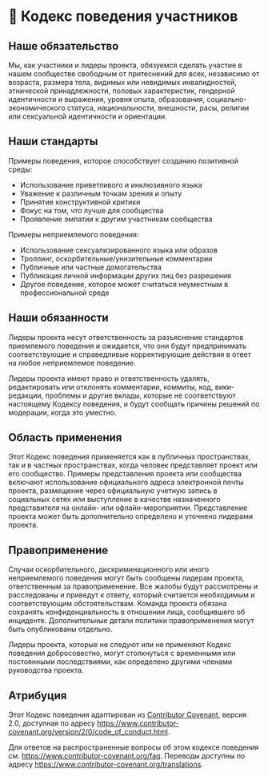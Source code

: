 # 📜 Кодекс поведения участников

## Наше обязательство

Мы, как участники и лидеры проекта, обязуемся сделать участие в нашем сообществе свободным от притеснений для всех, независимо от возраста, размера тела, видимых или невидимых инвалидностей, этнической принадлежности, половых характеристик, гендерной идентичности и выражения, уровня опыта, образования, социально-экономического статуса, национальности, внешности, расы, религии или сексуальной идентичности и ориентации.

## Наши стандарты

Примеры поведения, которое способствует созданию позитивной среды:

- Использование приветливого и инклюзивного языка
- Уважение к различным точкам зрения и опыту
- Принятие конструктивной критики
- Фокус на том, что лучше для сообщества
- Проявление эмпатии к другим участникам сообщества

Примеры неприемлемого поведения:

- Использование сексуализированного языка или образов
- Троллинг, оскорбительные/унизительные комментарии
- Публичные или частные домогательства
- Публикация личной информации других лиц без разрешения
- Другое поведение, которое может считаться неуместным в профессиональной среде

## Наши обязанности

Лидеры проекта несут ответственность за разъяснение стандартов приемлемого поведения и ожидается, что они будут предпринимать соответствующие и справедливые корректирующие действия в ответ на любое неприемлемое поведение.

Лидеры проекта имеют право и ответственность удалять, редактировать или отклонять комментарии, коммиты, код, вики-редакции, проблемы и другие вклады, которые не соответствуют настоящему Кодексу поведения, и будут сообщать причины решений по модерации, когда это уместно.

## Область применения

Этот Кодекс поведения применяется как в публичных пространствах, так и в частных пространствах, когда человек представляет проект или его сообщество. Примеры представления проекта или сообщества включают использование официального адреса электронной почты проекта, размещение через официальную учетную запись в социальных сетях или выступление в качестве назначенного представителя на онлайн- или офлайн-мероприятии. Представление проекта может быть дополнительно определено и уточнено лидерами проекта.

## Правоприменение

Случаи оскорбительного, дискриминационного или иного неприемлемого поведения могут быть сообщены лидерам проекта, ответственным за правоприменение. Все жалобы будут рассмотрены и расследованы и приведут к ответу, который считается необходимым и соответствующим обстоятельствам. Команда проекта обязана сохранять конфиденциальность в отношении лица, сообщившего об инциденте. Дополнительные детали политики правоприменения могут быть опубликованы отдельно.

Лидеры проекта, которые не следуют или не применяют Кодекс поведения добросовестно, могут столкнуться с временными или постоянными последствиями, как определено другими членами руководства проекта.

## Атрибуция

Этот Кодекс поведения адаптирован из [Contributor Covenant][homepage], версия 2.0, доступная по адресу https://www.contributor-covenant.org/version/2/0/code_of_conduct.html.

[homepage]: https://www.contributor-covenant.org

Для ответов на распространенные вопросы об этом кодексе поведения см. https://www.contributor-covenant.org/faq. Переводы доступны по адресу https://www.contributor-covenant.org/translations.
